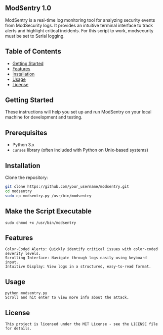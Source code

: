 ## ModSentry 1.0

ModSentry is a real-time log monitoring tool for analyzing security events from ModSecurity logs. It provides an intuitive terminal interface to track alerts and highlight critical incidents. For this script to work, modsecurity must be set to Serial logging.

## Table of Contents

- [Getting Started](#getting-started)
- [Features](#features)
- [Installation](#installation)
- [Usage](#usage)
- [License](#license)

## Getting Started

These instructions will help you set up and run ModSentry on your local machine for development and testing.

## Prerequisites

- Python 3.x
- `curses` library (often included with Python on Unix-based systems)

## Installation

Clone the repository:

```bash
git clone https://github.com/your_username/modsentry.git
cd modsentry
sudo cp modsentry.py /usr/bin/modsentry
```

## Make the Script Executable
```
sudo chmod +x /usr/bin/modsentry
```
## Features

```Real-time Monitoring: Automatically updates to display new log entries.
Color-Coded Alerts: Quickly identify critical issues with color-coded severity levels.
Scrolling Interface: Navigate through logs easily using keyboard input.
Intuitive Display: View logs in a structured, easy-to-read format.
```
## Usage
```Run the application with the following command:
python modsentry.py
Scroll and hit enter to view more info about the attack.
```
## License
```
This project is licensed under the MIT License - see the LICENSE file for details.
```
